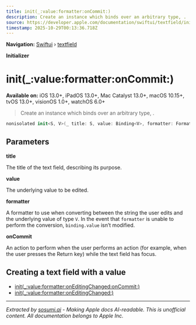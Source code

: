 ```yaml
---
title: init(_:value:formatter:onCommit:)
description: Create an instance which binds over an arbitrary type, .
source: https://developer.apple.com/documentation/swiftui/textfield/init(_:value:formatter:oncommit:)
timestamp: 2025-10-29T00:13:36.718Z
---
```


**Navigation:** [Swiftui](/documentation/swiftui) › [textfield](/documentation/swiftui/textfield)

**Initializer**

# init(_:value:formatter:onCommit:)

**Available on:** iOS 13.0+, iPadOS 13.0+, Mac Catalyst 13.0+, macOS 10.15+, tvOS 13.0+, visionOS 1.0+, watchOS 6.0+

> Create an instance which binds over an arbitrary type, .

```swift
nonisolated init<S, V>(_ title: S, value: Binding<V>, formatter: Formatter, onCommit: @escaping () -> Void) where S : StringProtocol
```

## Parameters

**title**

The title of the text field, describing its purpose.



**value**

The underlying value to be edited.



**formatter**

A formatter to use when converting between the string the user edits and the underlying value of type `V`. In the event that `formatter` is unable to perform the conversion, `binding.value` isn’t modified.



**onCommit**

An action to perform when the user performs an action (for example, when the user presses the Return key) while the text field has focus.



## Creating a text field with a value

- [init(_:value:formatter:onEditingChanged:onCommit:)](/documentation/swiftui/textfield/init(_:value:formatter:oneditingchanged:oncommit:))
- [init(_:value:formatter:onEditingChanged:)](/documentation/swiftui/textfield/init(_:value:formatter:oneditingchanged:))

---

*Extracted by [sosumi.ai](https://sosumi.ai) - Making Apple docs AI-readable.*
*This is unofficial content. All documentation belongs to Apple Inc.*

